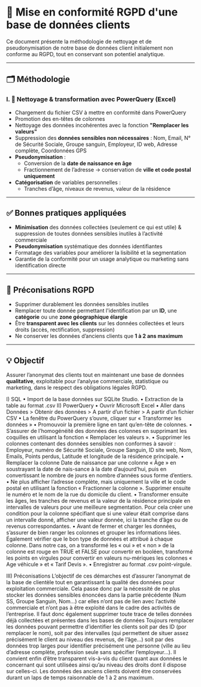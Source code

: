 # 🔐 Mise en conformité RGPD d'une base de données clients

Ce document présente la méthodologie de nettoyage et de pseudonymisation de notre base de données client initialement non conforme au RGPD, tout en conservant son potentiel analytique.

---

## 🗂️ Méthodologie

### I. 🧹 Nettoyage & transformation avec **PowerQuery (Excel)**

- Chargement du fichier CSV à mettre en conformité dans PowerQuery
- Promotion des en-têtes de colonnes
- Nettoyage des données incohérentes avec la fonction **"Remplacer les valeurs"**
- Suppression des **données sensibles non nécessaires** : Nom, Email, N° de Sécurité Sociale, Groupe sanguin, Employeur, ID web, Adresse complète, Coordonnées GPS
- **Pseudonymisation** :
  - Conversion de la **date de naissance en âge**
  - Fractionnement de l’adresse → conservation de **ville et code postal uniquement**
- **Catégorisation** de variables personnelles :
  - Tranches d’âge, niveaux de revenus, valeur de la résidence

---

## ✅ Bonnes pratiques appliquées

- **Minimisation** des données collectées (seulement ce qui est utile) & suppression de toutes données sensibles inutiles à l’activité commerciale
- **Pseudonymisation** systématique des données identifiantes
- Formatage des variables pour améliorer la lisibilité et la segmentation
- Garantie de la conformité pour un usage analytique ou marketing sans identification directe

---

## 📌 Préconisations RGPD

- Supprimer durablement les données sensibles inutiles
- Remplacer toute donnée permettant l'identification par un **ID**, une **catégorie** ou une **zone géographique élargie**
- Être **transparent avec les clients** sur les données collectées et leurs droits (accès, rectification, suppression)
- Ne conserver les données d’anciens clients que **1 à 2 ans maximum**

---

## 💡 Objectif

Assurer l’anonymat des clients tout en maintenant une base de données **qualitative**, exploitable pour l’analyse commerciale, statistique ou marketing, dans le respect des obligations légales RGPD.

I) SQL
• Import de la base données sur SQLite Studio.
• Extraction de la table au format .csv
II) PowerQuery
• Ouvrir Microsoft Excel
• Aller dans Données > Obtenir des données > A partir d’un fichier > A partir d’un fichier CSV
• La fenêtre du PowerQuery s’ouvre, cliquer sur « Transformer les données »
• Promouvoir la première ligne en tant qu’en-tête de colonnes.
• S’assurer de l’homogénéité des données des colonnes en supprimant les coquilles en utilisant la fonction « Remplacer les valeurs ».
• Supprimer les colonnes contenant des données sensibles non conformes à savoir : Employeur, numéro de Sécurité Sociale, Groupe Sanguin, ID site web, Nom, Emails, Points perdus, Latitude et longitude de la résidence principale.
• Remplacer la colonne Date de naissance par une colonne « Âge » en soustrayant la date de nais-sance à la date d’aujourd’hui, puis en convertissant le nombre de jours en nombre d’années sous forme d’entiers.
• Ne plus afficher l’adresse complète, mais uniquement la ville et le code postal en utilisant la fonction « Fractionner la colonne ». Supprimer ensuite le numéro et le nom de la rue du domicile du client.
• Transformer ensuite les âges, les tranches de revenus et la valeur de la résidence principale en intervalles de valeurs pour une meilleure segmentation. Pour cela créer une condition pour la colonne spécifiant que si une valeur était comprise dans un intervalle donné, afficher une valeur donnée, ici la tranche d’âge ou de revenus correspondantes.
• Avant de fermer et charger les données, s’assurer de bien ranger les colonnes et grouper les informations liées. Également vérifier que le bon type de données et attribué à chaque colonne. Dans notre cas, on a transformé les « oui » et « non » de la colonne est rouge en TRUE et FALSE pour convertir en booléen, transformé les points en virgules pour convertir en valeurs nu-mériques les colonnes « Age véhicule » et « Tarif Devis ».
• Enregistrer au format .csv point-virgule.

III) Préconisations
L’objectif de ces démarches est d’assurer l’anonymat de la base de clientèle tout en garantissant la qualité des données pour exploitation commerciale.
Cela passe donc par la nécessité de ne plus stocker les données sensibles énoncées dans la partie précédente (Num SS, Groupe Sanguin, Nom…) car elles n’ont pas de lien avec l’activité commerciale et n’ont pas à être exploité dans le cadre des activités de l’entreprise. Il faut donc également supprimer toute trace de telles données déjà collectées et présentes dans les bases de données
Toujours remplacer les données pouvant permettre d’identifier les clients soit par des ID (por remplacer le nom), soit par des intervalles (qui permettent de situer assez précisément le client au niveau des revenus, de l’âge…) soit par des données trop larges pour identifier précisément une personne (ville au lieu d’adresse complète, profession seule sans spécifier l’employeur…).
Il convient enfin d’être transparent vis-à-vis du client quant aux données le concernant qui sont utilisées ainsi qu’au niveau des droits dont il dispose sur celles-ci. Les données des anciens clients doivent être conservées durant un laps de temps raisonnable de 1 à 2 ans maximum.


